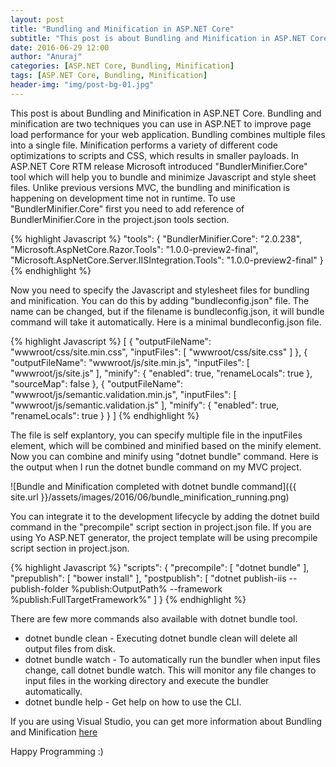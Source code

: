 ```yaml
---
layout: post
title: "Bundling and Minification in ASP.NET Core"
subtitle: "This post is about Bundling and Minification in ASP.NET Core. Bundling and minification are two techniques you can use in ASP.NET to improve page load performance for your web application. Bundling combines multiple files into a single file. Minification performs a variety of different code optimizations to scripts and CSS, which results in smaller payloads."
date: 2016-06-29 12:00
author: "Anuraj"
categories: [ASP.NET Core, Bundling, Minification]
tags: [ASP.NET Core, Bundling, Minification]
header-img: "img/post-bg-01.jpg"
---
```

This post is about Bundling and Minification in ASP.NET Core. Bundling and minification are two techniques you can use in ASP.NET to improve page load performance for your web application. Bundling combines multiple files into a single file. Minification performs a variety of different code optimizations to scripts and CSS, which results in smaller payloads. In ASP.NET Core RTM release Microsoft introduced "BundlerMinifier.Core" tool which will help you to bundle and minimize Javascript and style sheet files. Unlike previous versions MVC, the bundling and minification is happening on development time not in runtime. To use "BundlerMinifier.Core" first you need to add reference of BundlerMinifier.Core in the project.json tools section.

{% highlight Javascript %}
"tools": {
  "BundlerMinifier.Core": "2.0.238",
  "Microsoft.AspNetCore.Razor.Tools": "1.0.0-preview2-final",
  "Microsoft.AspNetCore.Server.IISIntegration.Tools": "1.0.0-preview2-final"
}
{% endhighlight %}

Now you need to specify the Javascript and stylesheet files for bundling and minification. You can do this by adding "bundleconfig.json" file. The name can be changed, but if the filename is bundleconfig.json, it will bundle command will take it automatically. Here is a minimal bundleconfig.json file.

{% highlight Javascript %}
[
  {
    "outputFileName": "wwwroot/css/site.min.css",
    "inputFiles": [
      "wwwroot/css/site.css"
    ]
  },
  {
    "outputFileName": "wwwroot/js/site.min.js",
    "inputFiles": [
      "wwwroot/js/site.js"
    ],
    "minify": {
      "enabled": true,
      "renameLocals": true
    },
    "sourceMap": false
  },
  {
    "outputFileName": "wwwroot/js/semantic.validation.min.js",
    "inputFiles": [
      "wwwroot/js/semantic.validation.js"
    ],
    "minify": {
      "enabled": true,
      "renameLocals": true
    }
  }
]
{% endhighlight %}

The file is self explantory, you can specify multiple file in the inputFiles element, which will be combined and minified based on the minify element. Now you can combine and minify using "dotnet bundle" command. Here is the output when I run the dotnet bundle command on my MVC project.

![Bundle and Minification completed with dotnet bundle command]({{ site.url }}/assets/images/2016/06/bundle_minification_running.png)

You can integrate it to the development lifecycle by adding the dotnet build command in the "precompile" script section in project.json file. If you are using Yo ASP.NET generator, the project template will be using precompile script section in project.json.

{% highlight Javascript %}
"scripts": {
  "precompile": [
    "dotnet bundle"
  ],
  "prepublish": [
    "bower install"
  ],
  "postpublish": [
    "dotnet publish-iis --publish-folder %publish:OutputPath% --framework %publish:FullTargetFramework%"
  ]
}
{% endhighlight %}

There are few more commands also available with dotnet bundle tool.

* dotnet bundle clean - Executing dotnet bundle clean will delete all output files from disk.
* dotnet bundle watch - To automatically run the bundler when input files change, call dotnet bundle watch. This will monitor any file changes to input files in the working directory and execute the bundler automatically.
* dotnet bundle help - Get help on how to use the CLI.

If you are using Visual Studio, you can get more information about Bundling and Minification [here](https://visualstudiogallery.msdn.microsoft.com/9ec27da7-e24b-4d56-8064-fd7e88ac1c40)

Happy Programming :)
